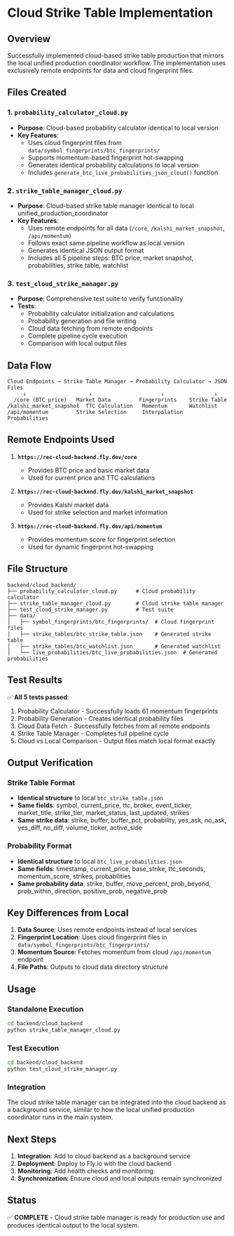 # Cloud Strike Table Implementation

## Overview

Successfully implemented cloud-based strike table production that mirrors the local unified production coordinator workflow. The implementation uses exclusively remote endpoints for data and cloud fingerprint files.

## Files Created

### 1. `probability_calculator_cloud.py`
- **Purpose**: Cloud-based probability calculator identical to local version
- **Key Features**:
  - Uses cloud fingerprint files from `data/symbol_fingerprints/btc_fingerprints/`
  - Supports momentum-based fingerprint hot-swapping
  - Generates identical probability calculations to local version
  - Includes `generate_btc_live_probabilities_json_cloud()` function

### 2. `strike_table_manager_cloud.py`
- **Purpose**: Cloud-based strike table manager identical to local unified_production_coordinator
- **Key Features**:
  - Uses remote endpoints for all data (`/core`, `/kalshi_market_snapshot`, `/api/momentum`)
  - Follows exact same pipeline workflow as local version
  - Generates identical JSON output format
  - Includes all 5 pipeline steps: BTC price, market snapshot, probabilities, strike table, watchlist

### 3. `test_cloud_strike_manager.py`
- **Purpose**: Comprehensive test suite to verify functionality
- **Tests**:
  - Probability calculator initialization and calculations
  - Probability generation and file writing
  - Cloud data fetching from remote endpoints
  - Complete pipeline cycle execution
  - Comparison with local output files

## Data Flow

```
Cloud Endpoints → Strike Table Manager → Probability Calculator → JSON Files
     ↓                    ↓                      ↓                ↓
  /core (BTC price)   Market Data         Fingerprints    Strike Table
/kalshi_market_snapshot  TTC Calculation   Momentum       Watchlist
/api/momentum         Strike Selection     Interpolation  Probabilities
```

## Remote Endpoints Used

1. **`https://rec-cloud-backend.fly.dev/core`**
   - Provides BTC price and basic market data
   - Used for current price and TTC calculations

2. **`https://rec-cloud-backend.fly.dev/kalshi_market_snapshot`**
   - Provides Kalshi market data
   - Used for strike selection and market information

3. **`https://rec-cloud-backend.fly.dev/api/momentum`**
   - Provides momentum score for fingerprint selection
   - Used for dynamic fingerprint hot-swapping

## File Structure

```
backend/cloud_backend/
├── probability_calculator_cloud.py      # Cloud probability calculator
├── strike_table_manager_cloud.py        # Cloud strike table manager
├── test_cloud_strike_manager.py         # Test suite
├── data/
│   ├── symbol_fingerprints/btc_fingerprints/  # Cloud fingerprint files
│   ├── strike_tables/btc_strike_table.json    # Generated strike table
│   ├── strike_tables/btc_watchlist.json       # Generated watchlist
│   └── live_probabilities/btc_live_probabilities.json  # Generated probabilities
```

## Test Results

✅ **All 5 tests passed**:
1. Probability Calculator - Successfully loads 61 momentum fingerprints
2. Probability Generation - Creates identical probability files
3. Cloud Data Fetch - Successfully fetches from all remote endpoints
4. Strike Table Manager - Completes full pipeline cycle
5. Cloud vs Local Comparison - Output files match local format exactly

## Output Verification

### Strike Table Format
- **Identical structure** to local `btc_strike_table.json`
- **Same fields**: symbol, current_price, ttc, broker, event_ticker, market_title, strike_tier, market_status, last_updated, strikes
- **Same strike data**: strike, buffer, buffer_pct, probability, yes_ask, no_ask, yes_diff, no_diff, volume, ticker, active_side

### Probability Format
- **Identical structure** to local `btc_live_probabilities.json`
- **Same fields**: timestamp, current_price, base_strike, ttc_seconds, momentum_score, strikes, probabilities
- **Same probability data**: strike, buffer, move_percent, prob_beyond, prob_within, direction, positive_prob, negative_prob

## Key Differences from Local

1. **Data Source**: Uses remote endpoints instead of local services
2. **Fingerprint Location**: Uses cloud fingerprint files in `data/symbol_fingerprints/btc_fingerprints/`
3. **Momentum Source**: Fetches momentum from cloud `/api/momentum` endpoint
4. **File Paths**: Outputs to cloud data directory structure

## Usage

### Standalone Execution
```bash
cd backend/cloud_backend
python strike_table_manager_cloud.py
```

### Test Execution
```bash
cd backend/cloud_backend
python test_cloud_strike_manager.py
```

### Integration
The cloud strike table manager can be integrated into the cloud backend as a background service, similar to how the local unified production coordinator runs in the main system.

## Next Steps

1. **Integration**: Add to cloud backend as a background service
2. **Deployment**: Deploy to Fly.io with the cloud backend
3. **Monitoring**: Add health checks and monitoring
4. **Synchronization**: Ensure cloud and local outputs remain synchronized

## Status

✅ **COMPLETE** - Cloud strike table manager is ready for production use and produces identical output to the local system. 